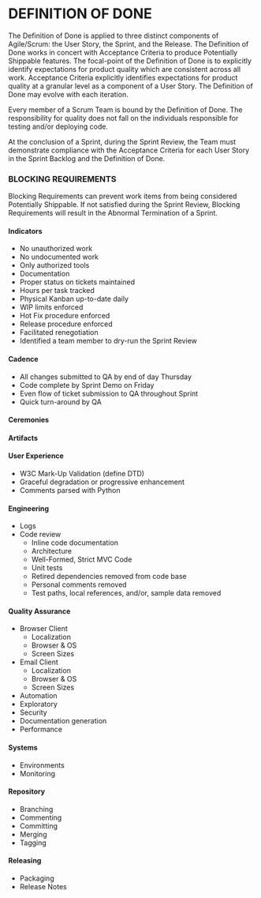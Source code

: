 # DEFINITION OF DONE
The Definition of Done is applied to three distinct components of Agile/Scrum: the User Story, the Sprint, and the Release. The Definition of Done works in concert with Acceptance Criteria to produce Potentially Shippable features.  The focal-point of the Definition of Done is to explicitly identify expectations for product quality which are consistent across all work.  Acceptance Criteria explicitly identifies expectations for product quality at a granular level as a component of a User Story.  The Definition of Done may evolve with each iteration.

Every member of a Scrum Team is bound by the Definition of Done. The responsibility for quality does not fall on the individuals responsible for testing and/or deploying code.

At the conclusion of a Sprint, during the Sprint Review, the Team must demonstrate compliance with the Acceptance Criteria for each User Story in the Sprint Backlog and the Definition of Done.

### BLOCKING REQUIREMENTS
Blocking Requirements can prevent work items from being considered Potentially Shippable.  If not satisfied during the Sprint Review, Blocking Requirements will result in the Abnormal Termination of a Sprint.

#### Indicators
- No unauthorized work
- No undocumented work
- Only authorized tools
- Documentation
- Proper status on tickets maintained
- Hours per task tracked
- Physical Kanban up-to-date daily
- WIP limits enforced
- Hot Fix procedure enforced
- Release procedure enforced
- Facilitated renegotiation
- Identified a team member to dry-run the Sprint Review

#### Cadence
- All changes submitted to QA by end of day Thursday
- Code complete by Sprint Demo on Friday
- Even flow of ticket submission to QA throughout Sprint
- Quick turn-around by QA

#### Ceremonies

#### Artifacts

#### User Experience
- W3C Mark-Up Validation (define DTD)
- Graceful degradation or progressive enhancement
- Comments parsed with Python

#### Engineering
- Logs
- Code review
	- Inline code documentation
	- Architecture
	- Well-Formed, Strict MVC Code
	- Unit tests
	- Retired dependencies removed from code base
	- Personal comments removed
	- Test paths, local references, and/or, sample data removed

#### Quality Assurance
- Browser Client
	- Localization
	- Browser & OS
	- Screen Sizes
- Email Client
	- Localization
	- Browser & OS
	- Screen Sizes
- Automation
- Exploratory
- Security
- Documentation generation
- Performance

#### Systems
- Environments
- Monitoring

#### Repository
- Branching
- Commenting
- Committing
- Merging
- Tagging

#### Releasing
- Packaging
- Release Notes
